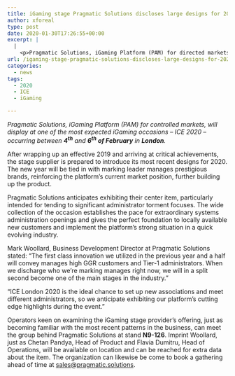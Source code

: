 ```yaml
---
title: iGaming stage Pragmatic Solutions discloses large designs for 2020 at ICE London
author: xforeal 
type: post
date: 2020-01-30T17:26:55+00:00
excerpt: |
  |
    <p>Pragmatic Solutions, iGaming Platform (PAM) for directed markets, will show at one of the most expected iGaming occasions &ndash; ICE 2020 &ndash; occurring somewhere in the range of fourth and sixth of February in London </p>
url: /igaming-stage-pragmatic-solutions-discloses-large-designs-for-2020-at-ice-london/
categories:
  - news
tags:
  - 2020
  - ICE
  - iGaming

---
```

_Pragmatic Solutions, iGaming Platform (PAM) for controlled markets, will display at one of the most expected iGaming occasions – ICE 2020 – occurring between **4<sup>th</sup>** and **6<sup>th</sup> of February** in **London**._ 

After wrapping up an effective 2019 and arriving at critical achievements, the stage supplier is prepared to introduce its most recent designs for 2020. The new year will be tied in with marking leader manages prestigious brands, reinforcing the platform’s current market position, further building up the product.

Pragmatic Solutions anticipates exhibiting their center item, particularly intended for tending to significant administrator torment focuses. The wide collection of the occasion establishes the pace for extraordinary systems administration openings and gives the perfect foundation to locally available new customers and implement the platform’s strong situation in a quick evolving industry.

Mark Woollard, Business Development Director at Pragmatic Solutions stated: “The first class innovation we utilized in the previous year and a half will convey manages high GGR customers and Tier-1 administrators. When we discharge who we’re marking manages right now, we will in a split second become one of the main stages in the industry.”

“ICE London 2020 is the ideal chance to set up new associations and meet different administrators, so we anticipate exhibiting our platform’s cutting edge highlights during the event.”

Operators keen on examining the iGaming stage provider’s offering, just as becoming familiar with the most recent patterns in the business, can meet the group behind Pragmatic Solutions at stand **N9-126**. Imprint Woollard, just as Chetan Pandya, Head of Product and Flavia Dumitru, Head of Operations, will be available on location and can be reached for extra data about the item. The organization can likewise be come to book a gathering ahead of time at sales@pragmatic.solutions.